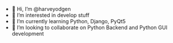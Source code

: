 - 👋 Hi, I’m @harveyodgen
- 👀 I’m interested in develop stuff
- 🌱 I’m currently learning Python, Django, PyQt5
- 💞️ I’m looking to collaborate on Python Backend and Python GUI development

